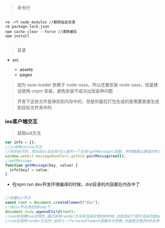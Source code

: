 > 命令行

```shell

rm -rf node_modules //删除指定目录
rm package-lock.json
npm cache clear --force //清除缓存
npm install


```

> 目录

- src

  - assets
  - pages

> 因为 sass-loader 依赖于 node-sass，所以还要安装 node-sass，但是建设使用 cnpm 安装，避免安装不成功出现各种问题

> 开发下这些文件是保存到内存中的，但是你最后打包生成的是需要直接生成到目标文件夹中的

### ios客户端交互

> 获取uid方法

```javascript
var info = {};
//js调用native方法
//异步执行的，成功后oc会去执行js里的一个全局(getMessage)函数，并把数据以键值对的方式带回到JS中
window.webkit.messageHandlers.getUid.postMessage(null); 
//getMessage
function getMessage(key, value) {
  info[key] = value;
}

```
- 在npm run dev开发环境编译的时候，dist目录的内容都在内存中了

```javascript

//创建div节点
const root = document.createElement("div");
//将div节点添加到body下
document.body.appendChild(root);
//vue在创建Vue实例时,通过调用render方法来渲染实例的DOM树,也就是这个组件渲染的是App的内容
//vue在调用render方法时,会传入一个createElement函数作为参数,也就是这里的h的实参是createElement函数,然后createElement会以App为参数进行调用

```